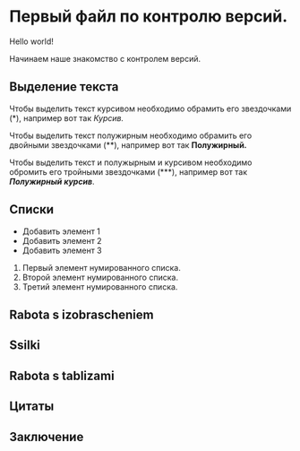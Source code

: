 # Первый файл по контролю версий.

Hello world!

Начинаем наше знакомство с контролем версий.

## Выделение текста 

 Чтобы выделить текст курсивом необходимо обрамить его звездочками (*), например вот так *Курсив.*
 
 Чтобы выделить текст полужирным необходимо обрамить его двойными звездочками (**), например вот так **Полужирный.**

 Чтобы выделить текст и полужырным и курсивом необходимо обромить его тройными звездочками (***), например вот так ***Полужирный курсив***.

## Списки

* Добавить элемент 1
* Добавить элемент 2
* Добавить элемент 3

1. Первый элемент нумированного списка.
2. Второй элемент нумированного списка.
3. Третий элемент нумированного списка.

## Rabota s izobrascheniem

## Ssilki

## Rabota s tablizami

## Цитаты

## Заключение 